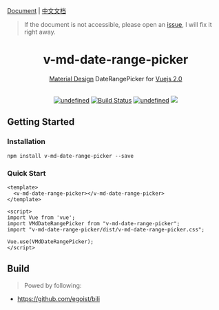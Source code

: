 [Document](https://ly525.github.io/material-vue-daterange-picker/) | [中文文档](https://ly525.github.io/material-vue-daterange-picker/zh/)
> If the document is not accessible, please open an [issue](https://github.com/ly525/material-vue-daterange-picker/issues), I will fix it right away.

<h1 align="center">
v-md-date-range-picker
</h1>

<p align="center">
  <a href="https://material.io/">Material Design</a>
  DateRangePicker for <a href="https://vuejs.org/">Vuejs 2.0</a>
</p>


<p align="center">
<br>
<a href="https://www.npmjs.com/package/v-md-date-range-picker"><img alt="undefined" src="https://img.shields.io/npm/v/v-md-date-range-picker.svg"></a>
<a href="https://travis-ci.org/ly525/v-md-date-range-picker"><img src="https://travis-ci.org/ly525/v-md-date-range-picker.svg?branch=master" alt="Build Status" title="Build Status"></a>
<a href="https://www.npmjs.com/package/v-md-date-range-picker"><img alt="undefined" src="https://img.shields.io/npm/dt/v-md-date-range-picker.svg"></a>
<a href="https://codecov.io/gh/ly525/v-md-date-range-picker">
  <img src="https://codecov.io/gh/ly525/v-md-date-range-picker/branch/master/graph/badge.svg" />
</a>
</p>

## Getting Started

### Installation
```console
npm install v-md-date-range-picker --save
```

### Quick Start

```
<template>
  <v-md-date-range-picker></v-md-date-range-picker>
</template>
```

```vue
<script>
import Vue from 'vue';
import VMdDateRangePicker from "v-md-date-range-picker";
import "v-md-date-range-picker/dist/v-md-date-range-picker.css";

Vue.use(VMdDateRangePicker);
</script>
```

## Build
> Powed by following:
- https://github.com/egoist/bili
